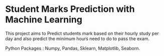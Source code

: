 # Student Marks Prediction with Machine Learning

This project aims to Predict students mark based on their hourly study per day and also predict the minimum hours need to do to pass the exam. 

Python Packages : Numpy, Pandas, Sklearn, Matplotlib, Seaborn.
